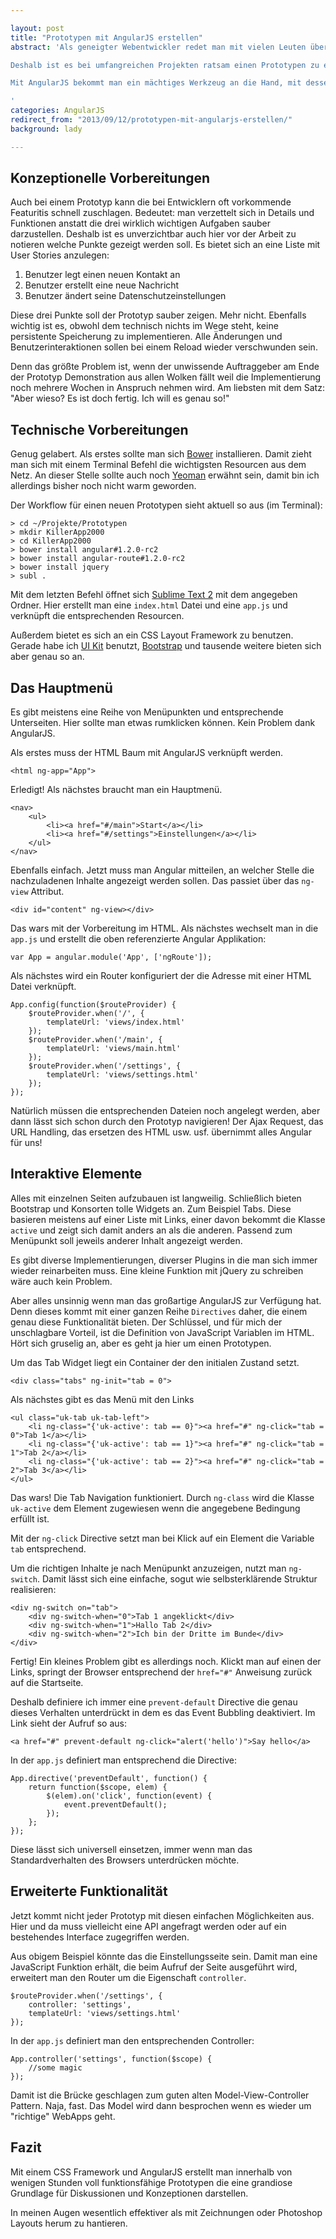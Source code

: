 ```yaml
---

layout: post
title: "Prototypen mit AngularJS erstellen"
abstract: 'Als geneigter Webentwickler redet man mit vielen Leuten über viele Projekte. Und jeder bringt unterschiedliches Vorwissen mit und jeder schaltet bei einem anderen Level an Fachbegriffen ab.

Deshalb ist es bei umfangreichen Projekten ratsam einen Prototypen zu erstellen an dem man konkrete Probleme zeigen kann und gemeinsam die nächsten Aufgaben festlegt.

Mit AngularJS bekommt man ein mächtiges Werkzeug an die Hand, mit dessen Hilfe Prototypen innerhalb von ein paar Stunden funktionsfähig sind.

'
categories: AngularJS
redirect_from: "2013/09/12/prototypen-mit-angularjs-erstellen/"
background: lady

---
```




## Konzeptionelle Vorbereitungen

Auch bei einem Prototyp kann die bei Entwicklern oft vorkommende Featuritis schnell zuschlagen. Bedeutet: man verzettelt sich in Details und Funktionen anstatt die drei wirklich wichtigen Aufgaben sauber darzustellen. Deshalb ist es unverzichtbar auch hier vor der Arbeit zu notieren welche Punkte gezeigt werden soll. Es bietet sich an eine Liste mit User Stories anzulegen:

1. Benutzer legt einen neuen Kontakt an
2. Benutzer erstellt eine neue Nachricht
3. Benutzer ändert seine Datenschutzeinstellungen

Diese drei Punkte soll der Prototyp sauber zeigen. Mehr nicht. Ebenfalls wichtig ist es, obwohl dem technisch nichts im Wege steht, keine persistente Speicherung zu implementieren. Alle Änderungen und Benutzerinteraktionen sollen bei einem Reload wieder verschwunden sein.

Denn das größte Problem ist, wenn der unwissende Auftraggeber am Ende der Prototyp Demonstration aus allen Wolken fällt weil die Implementierung noch mehrere Wochen in Anspruch nehmen wird. Am liebsten mit dem Satz: "Aber wieso? Es ist doch fertig. Ich will es genau so!"


## Technische Vorbereitungen

Genug gelabert. Als erstes sollte man sich [Bower](http://bower.io) installieren. Damit zieht man sich mit einem Terminal Befehl die wichtigsten Resourcen aus dem Netz. An dieser Stelle sollte auch noch [Yeoman](http://yeoman.io/) erwähnt sein, damit bin ich allerdings bisher noch nicht warm geworden.

Der Workflow für einen neuen Prototypen sieht aktuell so aus (im Terminal):

	> cd ~/Projekte/Prototypen
	> mkdir KillerApp2000
	> cd KillerApp2000
	> bower install angular#1.2.0-rc2
	> bower install angular-route#1.2.0-rc2
	> bower install jquery
	> subl .
	
Mit dem letzten Befehl öffnet sich [Sublime Text 2](http://www.interaktionsdesigner.de/2012/12/11/der-beste-editor-aller-zeiten-sublime-text-2/) mit dem angegeben Ordner. Hier erstellt man eine `index.html` Datei und eine `app.js` und verknüpft die entsprechenden Resourcen.

Außerdem bietet es sich an ein CSS Layout Framework zu benutzen. Gerade habe ich [UI Kit](http://getuikit.com/) benutzt, [Bootstrap](http://getbootstrap.com) und tausende weitere bieten sich aber genau so an.


## Das Hauptmenü

Es gibt meistens eine Reihe von Menüpunkten und entsprechende Unterseiten. Hier sollte man etwas rumklicken können. Kein Problem dank AngularJS.

Als erstes muss der HTML Baum mit AngularJS verknüpft werden.

	<html ng-app="App">
	
Erledigt! Als nächstes braucht man ein Hauptmenü.

	<nav>
		<ul>
			<li><a href="#/main">Start</a></li>
			<li><a href="#/settings">Einstellungen</a></li>
		</ul>
	</nav>

Ebenfalls einfach. Jetzt muss man Angular mitteilen, an welcher Stelle die nachzuladenen Inhalte angezeigt werden sollen. Das passiet über das `ng-view` Attribut.

	<div id="content" ng-view></div>

Das wars mit der Vorbereitung im HTML. Als nächstes wechselt man in die `app.js` und erstellt die oben referenzierte Angular Applikation:

	var App = angular.module('App', ['ngRoute']);

Als nächstes wird ein Router konfiguriert der die Adresse mit einer HTML Datei verknüpft.

	App.config(function($routeProvider) {
		$routeProvider.when('/', {
			templateUrl: 'views/index.html'
		});
		$routeProvider.when('/main', {
			templateUrl: 'views/main.html'
		});
		$routeProvider.when('/settings', {
			templateUrl: 'views/settings.html'
		});
	});

Natürlich müssen die entsprechenden Dateien noch angelegt werden, aber dann lässt sich schon durch den Prototyp navigieren! Der Ajax Request, das URL Handling, das ersetzen des HTML usw. usf. übernimmt alles Angular für uns!


## Interaktive Elemente

Alles mit einzelnen Seiten aufzubauen ist langweilig. Schließlich bieten Bootstrap und Konsorten tolle Widgets an. Zum Beispiel Tabs. Diese basieren meistens auf einer Liste mit Links, einer davon bekommt die Klasse `active` und zeigt sich damit anders an als die anderen. Passend zum Menüpunkt soll jeweils anderer Inhalt angezeigt werden.

Es gibt diverse Implementierungen, diverser Plugins in die man sich immer wieder reinarbeiten muss. Eine kleine Funktion mit jQuery zu schreiben wäre auch kein Problem.

Aber alles unsinnig wenn man das großartige AngularJS zur Verfügung hat. Denn dieses kommt mit einer ganzen Reihe `Directives` daher, die einem genau diese Funktionalität bieten. Der Schlüssel, und für mich der unschlagbare Vorteil, ist die Definition von JavaScript Variablen im HTML. Hört sich gruselig an, aber es geht ja hier um einen Prototypen.

Um das Tab Widget liegt ein Container der den initialen Zustand setzt.

	<div class="tabs" ng-init="tab = 0">

Als nächstes gibt es das Menü mit den Links

	<ul class="uk-tab uk-tab-left">
		<li ng-class="{'uk-active': tab == 0}"><a href="#" ng-click="tab = 0">Tab 1</a></li>
		<li ng-class="{'uk-active': tab == 1}"><a href="#" ng-click="tab = 1">Tab 2</a></li>
		<li ng-class="{'uk-active': tab == 2}"><a href="#" ng-click="tab = 2">Tab 3</a></li>
	</ul>

Das wars! Die Tab Navigation funktioniert. Durch `ng-class` wird die Klasse `uk-active` dem Element zugewiesen wenn die angegebene Bedingung erfüllt ist.

Mit der `ng-click` Directive setzt man bei Klick auf ein Element die Variable `tab` entsprechend.

Um die richtigen Inhalte je nach Menüpunkt anzuzeigen, nutzt man `ng-switch`. Damit lässt sich eine einfache, sogut wie selbsterklärende Struktur realisieren:

	<div ng-switch on="tab">
		<div ng-switch-when="0">Tab 1 angeklickt</div>
		<div ng-switch-when="1">Hallo Tab 2</div>
		<div ng-switch-when="2">Ich bin der Dritte im Bunde</div>
	</div>

Fertig! Ein kleines Problem gibt es allerdings noch. Klickt man auf einen der Links, springt der Browser entsprechend der `href="#"` Anweisung zurück auf die Startseite.

Deshalb definiere ich immer eine `prevent-default` Directive die genau dieses Verhalten unterdrückt in dem es das Event Bubbling deaktiviert. Im Link sieht der Aufruf so aus:

	<a href="#" prevent-default ng-click="alert('hello')">Say hello</a>
	
In der `app.js` definiert man entsprechend die Directive:

	App.directive('preventDefault', function() {
		return function($scope, elem) {
			$(elem).on('click', function(event) {
				event.preventDefault();
			});
		};
	});

Diese lässt sich universell einsetzen, immer wenn man das Standardverhalten des Browsers unterdrücken möchte.



## Erweiterte Funktionalität

Jetzt kommt nicht jeder Prototyp mit diesen einfachen Möglichkeiten aus. Hier und da muss vielleicht eine API angefragt werden oder auf ein bestehendes Interface zugegriffen werden.

Aus obigem Beispiel könnte das die Einstellungsseite sein. Damit man eine JavaScript Funktion erhält, die beim Aufruf der Seite ausgeführt wird, erweitert man den Router um die Eigenschaft `controller`.

	$routeProvider.when('/settings', {
		controller: 'settings',
		templateUrl: 'views/settings.html'
	});

In der `app.js` definiert man den entsprechenden Controller:

	App.controller('settings', function($scope) {
		//some magic
	});

Damit ist die Brücke geschlagen zum guten alten Model-View-Controller Pattern. Naja, fast. Das Model wird dann besprochen wenn es wieder um "richtige" WebApps geht.


## Fazit

Mit einem CSS Framework und AngularJS erstellt man innerhalb von wenigen Stunden voll funktionsfähige Prototypen die eine grandiose Grundlage für Diskussionen und Konzeptionen darstellen.

In meinen Augen wesentlich effektiver als mit Zeichnungen oder Photoshop Layouts herum zu hantieren.